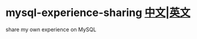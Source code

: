# mysql-experience-sharing [中文](https://github.com/Krados/mysql-experience-sharing/blob/master/README_zh-TW.md)|[英文](https://github.com/Krados/mysql-experience-sharing/blob/master/README.md)
share my own experience on MySQL

